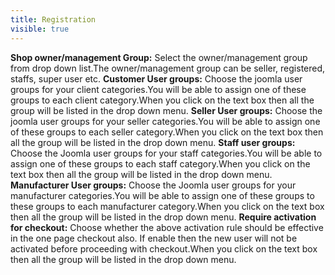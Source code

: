 ```yaml
---
title: Registration
visible: true
---
```


**Shop owner/management Group:** Select the owner/management group from drop down list.The owner/management group can be seller, registered, staffs, super user etc.
**Customer User groups:** Choose the joomla user groups for your client categories.You will be able to assign one of these groups to each client category.When you click on the text box then all the group will be listed in the drop down menu.
**Seller User groups:** Choose the joomla user groups for your seller categories.You will be able to assign one of these groups to each seller category.When you click on the text box then all the group will be listed in the drop down menu.
**Staff user groups:** Choose the Joomla user groups for your staff categories.You will be able to assign one of these groups to each staff category.When you click on the text box then all the group will be listed in the drop down menu.
**Manufacturer User groups:** Choose the Joomla user groups for your manufacturer categories.You will be able to assign one of these groups to these groups to each manufacturer category.When you click on the text box then all the group will be listed in the drop down menu.
**Require activation for checkout:** Choose whether the above activation rule should be effective in the one page checkout also. If enable then the new user will not be activated before proceeding with checkout.When you click on the text box then all the group will be listed in the drop down menu.

